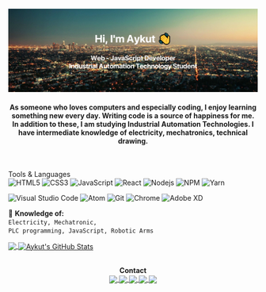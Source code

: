 <!--
<h2 align='center'><samp><strong>Hey, I'm Aykut 👋.</strong></samp></h2>
<h3 align='center'><strong><a href="http://aykut.codes" target="_blank">Personal Website 🌐</a></strong></h3>
<p align='center'><strong>Software developer | Web - JavaScript Developer | Industrial Automation Technologist</strong></p> <br> -->

![](banner.png)

<!-- ![Profile views](https://gpvc.arturio.dev/aykutkorkmaz1) -->

<h4 align='center'>As someone who loves computers and especially coding, I enjoy learning something new every day. Writing code is a source of happiness for me. In addition to these, I am studying Industrial Automation Technologies. I have intermediate knowledge of electricity, mechatronics, technical drawing.</h2><br>

<!--
🚩 **Highlights:** <br>
<a><img src='https://raw.githubusercontent.com/acervenky/animated-github-badges/master/assets/acbadge.gif' width='25' height='25'/></a> 
<a><img src='https://raw.githubusercontent.com/acervenky/animated-github-badges/master/assets/pro.gif' width='25' height='25'/></a> -->

Tools & Languages <br>
![HTML5](https://img.shields.io/badge/HTML5-black?style=flat-square&logo=html5)
![CSS3](https://img.shields.io/badge/CSS3-black?style=flat-square&logo=css3)
![JavaScript](https://img.shields.io/badge/JavaScript-black?style=flat-square&logo=javascript)
![React](https://img.shields.io/badge/ReactJS-black?style=flat-square&logo=react)
![Nodejs](https://img.shields.io/badge/NodeJS-black?style=flat-square&logo=Node.js)
![NPM](https://img.shields.io/badge/NPM-black?style=flat-square&logo=npm)
![Yarn](https://img.shields.io/badge/Yarn-black?style=flat-square&logo=yarn)

![Visual Studio Code](https://img.shields.io/badge/VSCode-black?style=flat-square&logo=visual-studio-code)
![Atom](https://img.shields.io/badge/Atom-black?style=flat-square&logo=atom)
![Git](https://img.shields.io/badge/Git-black?style=flat-square&logo=git)
![Chrome](https://img.shields.io/badge/Chrome-black?style=flat-square&logo=googlechrome)
![Adobe XD](https://img.shields.io/badge/Adobe_XD-black?style=flat-square&logo=adobexd)

🤔 **Knowledge of:**<br>
<code>Electricity, Mechatronic, PLC programming, JavaScript, Robotic Arms</code>

<a href="https://github.com/aykutkorkmaz1">
  <img align="center" src="https://github-readme-stats.vercel.app/api/top-langs/?username=aykutkorkmaz1&hide=java,html&title_color=80ffff&text_color=ffffff&icon_color=975cff&bg_color=000000&cache_seconds=4700&locale=en" />
</a>
<a href="https://github.com/aykutkorkmaz1">
  <img align="center" src="https://github-readme-stats.vercel.app/api?username=aykutkorkmaz1&show_icons=true&line_height=27&count_private=true&title_color=80ffff&text_color=ffffff&icon_color=975cff&bg_color=000000&cache_seconds=4700&locale=en" alt="Aykut's GitHub Stats" />
</a>
<br>
<br>
<p align="center"><strong>Contact</strong> <br>
<a href="https://www.linkedin.com/in/aykutkorkmazx/">
    <img align="center" src="https://img.shields.io/badge/LinkedIn-6727d6?style=flat-square&logo=linkedin&labelColor=black"/>
</a>
<a href="https://twitter.com/AykutKorkmazX">
    <img align="center" src="https://img.shields.io/badge/Twitter-6727d6?style=flat-square&logo=twitter&labelColor=black"/>
</a>
<a href="https://www.facebook.com/aykutkorkmazX">
    <img align="center" src="https://img.shields.io/badge/Facebook-6727d6?style=flat-square&logo=facebook&labelColor=black"/>
</a>
<a href="mailto:aykutkorkmaz.original@gmail.com">
    <img align="center" src="https://img.shields.io/badge/Gmail-6727d6?style=flat-square&logo=gmail&labelColor=black"/>
</a>
<a href="https://www.instagram.com/aykutk.us/">
    <img align="center" src="https://img.shields.io/badge/Instagram-6727d6?style=flat-square&logo=instagram&labelColor=black"/>
</a>
</p>

